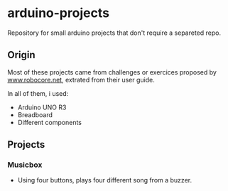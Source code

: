 # arduino-projects
Repository for small arduino projects that don't require a separeted repo.

## Origin
Most of these projects came from challenges or exercices proposed by www.robocore.net, extrated from their user guide.

In all of them, i used:
- Arduino UNO R3
- Breadboard
- Different components

## Projects
### Musicbox
* Using four buttons, plays four different song from a buzzer.
